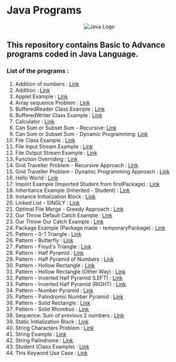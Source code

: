 # Java Programs
<p align="center"> 
<img alt="Java Logo" src="https://nexax.in/wp-content/uploads/2020/11/java-1.gif"/>
</p>

## This repository contains Basic to Advance programs coded in **Java** Language.

### List of the programs : 

1. Addition of numbers  :  [Link](https://github.com/imsushant12/Java-Programs/blob/master/Addition.java)
2. Addition : [Link](https://github.com/imsushant12/Java-Programs/blob/master/Addition.java)
3. Applet Example : [Link](https://github.com/imsushant12/Java-Programs/blob/master/AppletExample.java)
4. Array sequence Problem : [Link](https://github.com/imsushant12/Java-Programs/blob/master/ArraySequenceProblem.java)
5. BufferedReader Class Example : [Link](https://github.com/imsushant12/Java-Programs/blob/master/BufferReaderClassExample.java)
6. BufferedWriter Class Example : [Link](https://github.com/imsushant12/Java-Programs/blob/master/BufferWriterClassExample.java)
7. Calculator : [Link](https://github.com/imsushant12/Java-Programs/blob/master/Calculator.java)
8. Can Sum or Subset Sum - Recursive: [Link](https://github.com/imsushant12/Java-Programs/blob/master/CanSum.java)
9. Can Sum or Subset Sum - Dynamic Programming: [Link](https://github.com/imsushant12/Java-Programs/blob/master/CanSumDP.java)
10. File Class Example : [Link](https://github.com/imsushant12/Java-Programs/blob/master/FileClassExample.java)
11. File Input Stream Example : [Link](https://github.com/imsushant12/Java-Programs/blob/master/FileInputStreamExample.java)
12. File Output Stream Example : [Link](https://github.com/imsushant12/Java-Programs/blob/master/FileOutputStreamExample.java)
13. Function Overriding : [Link](https://github.com/imsushant12/Java-Programs/blob/master/FunctionOverriding.java)
14. Grid Traveller Problem - Recursive Approach : [Link](https://github.com/imsushant12/Java-Programs/blob/master/GridTraveller.java)
15. Grid Traveller Problem - Dynamic Programming Approach : [Link](https://github.com/imsushant12/Java-Programs/blob/master/GridTravellerDP.java)
16. Hello World  :  [Link](https://github.com/imsushant12/Java-Programs/blob/master/HelloWorld.java)
17. Import Example (Imported Student from firstPackage)  :  [Link](https://github.com/imsushant12/Java-Programs/blob/master/Example.java)
18. Inheritance Example (Inherited - Student)  :  [Link](https://github.com/imsushant12/Java-Programs/blob/master/InheritanceExample.java)
19. Instance Initialization Block : [Link](https://github.com/imsushant12/Java-Programs/blob/master/InstanceInitializationBlock.java)
20. Linked List - SINGLY : [Link](https://github.com/imsushant12/Java-Programs/blob/master/LinkedListImp.java)
21. Optimal File Merge - Greedy Approach : [Link](https://github.com/imsushant12/Java-Programs/blob/master/OptimalFileMerge.java)
22. Our Throw Default Catch Example : [Link](https://github.com/imsushant12/Java-Programs/blob/master/OurThrowDefaultCatch.java)
23. Our Throw Our Catch Example : [Link](https://github.com/imsushant12/Java-Programs/blob/master/OurThrowOurCatch.java)
24. Package Example (Package made - temporaryPackage) :  [Link](https://github.com/imsushant12/Java-Programs/blob/master/MakePackage.java)
25. Pattern - 0-1 Triangle : [Link](https://github.com/imsushant12/Java-Programs/blob/master/Pattern_01Triangle.java)
26. Pattern - Butterfly : [Link](https://github.com/imsushant12/Java-Programs/blob/master/Pattern_Butterfly.java)
27. Pattern - Floyd's Triangle : [Link](https://github.com/imsushant12/Java-Programs/blob/master/Pattern_FloydTriangle.java)
28. Pattern - Half Pyramid : [Link](https://github.com/imsushant12/Java-Programs/blob/master/Pattern_HalfPyramid.java)
29. Pattern - Half Pyramid of Numbers : [Link](https://github.com/imsushant12/Java-Programs/blob/master/Pattern_HalfPyramidofNumbers.java)
30. Pattern - Hollow Rectangle : [Link](https://github.com/imsushant12/Java-Programs/blob/master/Pattern_HollowRectangle.java)
31. Pattern - Hollow Rectangle (Other Way) : [Link](https://github.com/imsushant12/Java-Programs/blob/master/Pattern_HollowRectangle2.java)
32. Pattern - Inverted Half Pyramid (LEFT) : [Link](https://github.com/imsushant12/Java-Programs/blob/master/Pattern_InvertedHalfPyramidLeft.java)
33. Pattern - Inverted Half Pyramid (RIGHT) : [Link](https://github.com/imsushant12/Java-Programs/blob/master/Pattern_InvertedHalfPyramidRight.java)
34. Pattern - Number Pyramid : [Link](https://github.com/imsushant12/Java-Programs/blob/master/Pattern_NumberPyramid.java)
35. Pattern - Palindromic Number Pyramid : [Link](https://github.com/imsushant12/Java-Programs/blob/master/Pattern_PalindromicNumberPyramid.java)
36. Pattern - Solid Rectangle : [Link](https://github.com/imsushant12/Java-Programs/blob/master/Pattern_SolidRectangle.java)
37. Pattern - Solid Rhombus : [Link](https://github.com/imsushant12/Java-Programs/blob/master/Pattern_SolidRhombus.java)
38. Sequence: Sum of previous 2 numbers : [Link](https://github.com/imsushant12/Java-Programs/blob/master/SequenceumofPreviousTwo.java)
39. Static Initialization Block : [Link](https://github.com/imsushant12/Java-Programs/blob/master/StaticInitializationBlock.java)
40. String Characters Problem : [Link](https://github.com/imsushant12/Java-Programs/blob/master/StringCharactersProblem.java)
41. String Example : [Link](https://github.com/imsushant12/Java-Programs/blob/master/StringExample.java)
42. String Palindrome : [Link](https://github.com/imsushant12/Java-Programs/blob/master/StringProblem.java)
43. Student (Class Example) : [Link](https://github.com/imsushant12/Java-Programs/blob/master/Student.java)
44. This Keyword Use Case : [Link](https://github.com/imsushant12/Java-Programs/blob/master/ThisExample.java)

